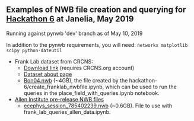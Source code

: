 ## Examples of NWB file creation and querying for [Hackathon 6](https://github.com/NeurodataWithoutBorders/nwb_hackathons/tree/master/HCK06_2019_Janelia) at Janelia, May 2019

Running against pynwb 'dev' branch as of May 10, 2019

In addition to the pynwb requirements, you will need:
 `networkx matplotlib scipy python-dateutil`

* Frank Lab dataset from CRCNS:
  * [Download link](https://portal.nersc.gov/project/crcns/download/hc-6) (requires CRCNS.org account) 
  * [Dataset about page](https://crcns.org/data-sets/hc/hc-6/about-hc-5)
  * [Bon04.nwb](https://www.dropbox.com/s/92jkkse2c7lm7qe/bon04.nwb?dl=0) (~4GB), the file created by the hackathon-6/create_franklab_nwbfile.ipynb, which can be used to run the queries in the place_field_with_queries.ipynb notebook.
* [Allen Institute pre-release NWB files](http://download.alleninstitute.org/informatics-archive/prerelease/)
  * [ecephys_session_785402239.nwb](http://download.alleninstitute.org/informatics-archive/prerelease/ecephys_session_785402239.nwb.bz2) (~0.6GB). File to use with frank_lab_queries_allen_data.ipynb.
